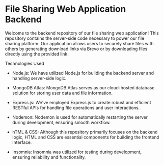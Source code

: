 # File Sharing Web Application Backend

Welcome to the backend repository of our file sharing web application! This repository contains the server-side code necessary to power our file sharing platform. Our application allows users to securely share files with others by generating download links via Brevo or by downloading files directly using the provided link.

Technologies Used

* Node.js: We have utilized Node.js for building the backend server and handling server-side logic.

* MongoDB Atlas: MongoDB Atlas serves as our cloud-hosted database solution for storing user data and file information.

* Express.js: We've employed Express.js to create robust and efficient RESTful APIs for handling file operations and user interactions.

* Nodemon: Nodemon is used for automatically restarting the server during development, ensuring smooth workflow.

* hTML & CSS: Although this repository primarily focuses on the backend logic, HTML and CSS are essential components for building the frontend interface.

* Insomnia: Insomnia was utilized for testing during development, ensuring reliability and functionality.

